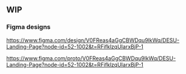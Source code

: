 ## WIP

### Figma designs

https://www.figma.com/design/V0FReas4aGgCBWDqu9lkWq/DESU-Landing-Page?node-id=52-1002&t=RFifklzqUIarxBjP-1

https://www.figma.com/proto/V0FReas4aGgCBWDqu9lkWq/DESU-Landing-Page?node-id=52-1002&t=RFifklzqUIarxBjP-1
